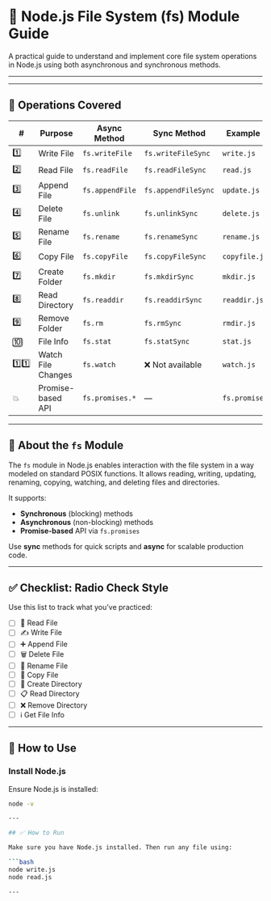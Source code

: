 # 📁 Node.js File System (fs) Module Guide

A practical guide to understand and implement core file system operations in Node.js using both asynchronous and synchronous methods.

---


---

## 🧰 Operations Covered

| #   | Purpose           | Async Method        | Sync Method           | Example File         |
|-----|-------------------|---------------------|------------------------|----------------------|
| 1️⃣ | Write File        | `fs.writeFile`      | `fs.writeFileSync`     | `write.js`           |
| 2️⃣ | Read File         | `fs.readFile`       | `fs.readFileSync`      | `read.js`            |
| 3️⃣ | Append File       | `fs.appendFile`     | `fs.appendFileSync`    | `update.js`          |
| 4️⃣ | Delete File       | `fs.unlink`         | `fs.unlinkSync`        | `delete.js`          |
| 5️⃣ | Rename File       | `fs.rename`         | `fs.renameSync`        | `rename.js`          |
| 6️⃣ | Copy File         | `fs.copyFile`       | `fs.copyFileSync`      | `copyfile.js`        |
| 7️⃣ | Create Folder     | `fs.mkdir`          | `fs.mkdirSync`         | `mkdir.js`           |
| 8️⃣ | Read Directory    | `fs.readdir`        | `fs.readdirSync`       | `readdir.js`         |
| 9️⃣ | Remove Folder     | `fs.rm`             | `fs.rmSync`            | `rmdir.js`           |
| 🔟 | File Info         | `fs.stat`           | `fs.statSync`          | `stat.js`            |
| 1️⃣1️⃣ | Watch File Changes | `fs.watch`          | ❌ Not available         | `watch.js`           |
| 💥 | Promise-based API | `fs.promises.*`     | —                      | `fs.promises.js`     |

---

## 📘 About the `fs` Module

The `fs` module in Node.js enables interaction with the file system in a way modeled on standard POSIX functions. It allows reading, writing, updating, renaming, copying, watching, and deleting files and directories.

It supports:
- **Synchronous** (blocking) methods
- **Asynchronous** (non-blocking) methods
- **Promise-based** API via `fs.promises`

Use **sync** methods for quick scripts and **async** for scalable production code.


---

## ✅ Checklist: Radio Check Style

Use this list to track what you've practiced:

- [ ] 📖 Read File
- [ ] ✍️ Write File
- [ ] ➕ Append File
- [ ] 🗑️ Delete File
- [ ] 🔀 Rename File
- [ ] 📄 Copy File
- [ ] 📂 Create Directory
- [ ] 📋 Read Directory
- [ ] ❌ Remove Directory
- [ ] ℹ️ Get File Info

---

## 📘 How to Use

### Install Node.js

Ensure Node.js is installed:

```bash
node -v

---

## ✅ How to Run

Make sure you have Node.js installed. Then run any file using:

```bash
node write.js
node read.js

---
